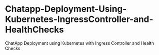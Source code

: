 # Chatapp-Deployment-Using-Kubernetes-IngressController-and-HealthChecks
ChatApp Deployment using Kubernetes with Ingress Controller and Health Checks
